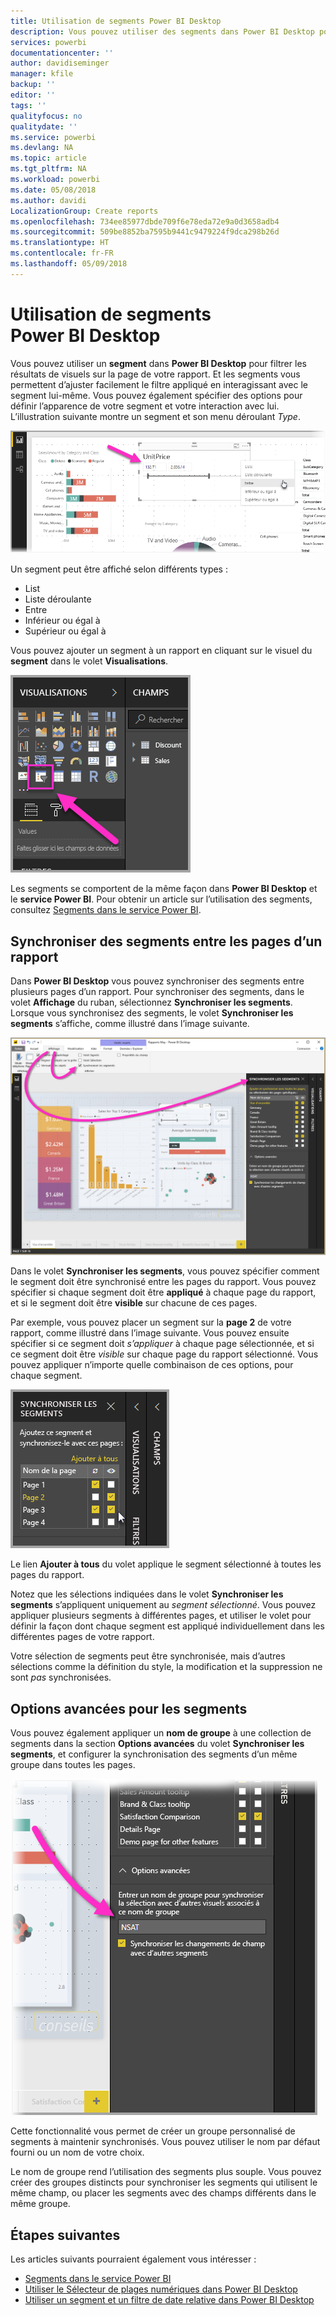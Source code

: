 ```yaml
---
title: Utilisation de segments Power BI Desktop
description: Vous pouvez utiliser des segments dans Power BI Desktop pour filtrer, mettre en surbrillance et personnalisation des rapports
services: powerbi
documentationcenter: ''
author: davidiseminger
manager: kfile
backup: ''
editor: ''
tags: ''
qualityfocus: no
qualitydate: ''
ms.service: powerbi
ms.devlang: NA
ms.topic: article
ms.tgt_pltfrm: NA
ms.workload: powerbi
ms.date: 05/08/2018
ms.author: davidi
LocalizationGroup: Create reports
ms.openlocfilehash: 734ee85977dbde709f6e78eda72e9a0d3658adb4
ms.sourcegitcommit: 509be8852ba7595b9441c9479224f9dca298b26d
ms.translationtype: HT
ms.contentlocale: fr-FR
ms.lasthandoff: 05/09/2018
---
```

# <a name="using-slicers-power-bi-desktop"></a>Utilisation de segments Power BI Desktop

Vous pouvez utiliser un **segment** dans **Power BI Desktop** pour filtrer les résultats de visuels sur la page de votre rapport. Et les segments vous permettent d’ajuster facilement le filtre appliqué en interagissant avec le segment lui-même. Vous pouvez également spécifier des options pour définir l’apparence de votre segment et votre interaction avec lui. L’illustration suivante montre un segment et son menu déroulant *Type*. 

![segments dans Desktop](media/desktop-slicers/desktop-slicers_01.png)

Un segment peut être affiché selon différents types :

* List
* Liste déroulante
* Entre
* Inférieur ou égal à
* Supérieur ou égal à

Vous pouvez ajouter un segment à un rapport en cliquant sur le visuel du **segment** dans le volet **Visualisations**.

![type de visuel de segment](media/desktop-slicers/desktop-slicers_02.png)

Les segments se comportent de la même façon dans **Power BI Desktop** et le **service Power BI**. Pour obtenir un article sur l’utilisation des segments, consultez [Segments dans le service Power BI](power-bi-visualization-slicers.md).

## <a name="synchronize-slicers-across-report-pages"></a>Synchroniser des segments entre les pages d’un rapport

Dans **Power BI Desktop** vous pouvez synchroniser des segments entre plusieurs pages d’un rapport. Pour synchroniser des segments, dans le volet **Affichage** du ruban, sélectionnez **Synchroniser les segments**. Lorsque vous synchronisez des segments, le volet **Synchroniser les segments** s’affiche, comme illustré dans l’image suivante.

![afficher le volet Synchroniser les segments](media/desktop-slicers/desktop-slicers_03.png)

Dans le volet **Synchroniser les segments**, vous pouvez spécifier comment le segment doit être synchronisé entre les pages du rapport. Vous pouvez spécifier si chaque segment doit être **appliqué** à chaque page du rapport, et si le segment doit être **visible** sur chacune de ces pages.

Par exemple, vous pouvez placer un segment sur la **page 2** de votre rapport, comme illustré dans l’image suivante. Vous pouvez ensuite spécifier si ce segment doit *s’appliquer* à chaque page sélectionnée, et si ce segment doit être *visible* sur chaque page du rapport sélectionné. Vous pouvez appliquer n’importe quelle combinaison de ces options, pour chaque segment. 

![synchroniser les segments](media/desktop-slicers/desktop-slicers_04.png)

Le lien **Ajouter à tous** du volet applique le segment sélectionné à toutes les pages du rapport.


Notez que les sélections indiquées dans le volet **Synchroniser les segments** s’appliquent uniquement au *segment sélectionné*. Vous pouvez appliquer plusieurs segments à différentes pages, et utiliser le volet pour définir la façon dont chaque segment est appliqué individuellement dans les différentes pages de votre rapport. 

Votre sélection de segments peut être synchronisée, mais d’autres sélections comme la définition du style, la modification et la suppression ne sont *pas* synchronisées. 

## <a name="advanced-options-for-slicers"></a>Options avancées pour les segments

Vous pouvez également appliquer un **nom de groupe** à une collection de segments dans la section **Options avancées** du volet **Synchroniser les segments**, et configurer la synchronisation des segments d’un même groupe dans toutes les pages. 

![nom du groupe de segments](media/desktop-slicers/desktop-slicers_05.png)

Cette fonctionnalité vous permet de créer un groupe personnalisé de segments à maintenir synchronisés. Vous pouvez utiliser le nom par défaut fourni ou un nom de votre choix. 

Le nom de groupe rend l’utilisation des segments plus souple. Vous pouvez créer des groupes distincts pour synchroniser les segments qui utilisent le même champ, ou placer les segments avec des champs différents dans le même groupe. 


## <a name="next-steps"></a>Étapes suivantes

Les articles suivants pourraient également vous intéresser :

* [Segments dans le service Power BI](power-bi-visualization-slicers.md)
* [Utiliser le Sélecteur de plages numériques dans Power BI Desktop](desktop-slicer-numeric-range.md)
* [Utiliser un segment et un filtre de date relative dans Power BI Desktop](desktop-slicer-filter-date-range.md)

